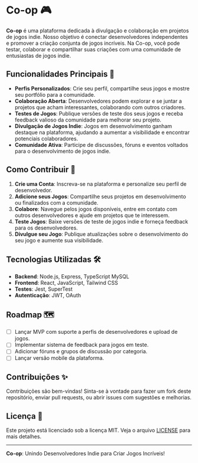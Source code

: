 # Co-op 🎮

**Co-op** é uma plataforma dedicada à divulgação e colaboração em projetos de jogos indie. Nosso objetivo é conectar desenvolvedores independentes e promover a criação conjunta de jogos incríveis. Na Co-op, você pode testar, colaborar e compartilhar suas criações com uma comunidade de entusiastas de jogos indie.

## Funcionalidades Principais 🚀

- **Perfis Personalizados**: Crie seu perfil, compartilhe seus jogos e mostre seu portfólio para a comunidade.
- **Colaboração Aberta**: Desenvolvedores podem explorar e se juntar a projetos que acham interessantes, colaborando com outros criadores.
- **Testes de Jogos**: Publique versões de teste dos seus jogos e receba feedback valioso da comunidade para melhorar seu projeto.
- **Divulgação de Jogos Indie**: Jogos em desenvolvimento ganham destaque na plataforma, ajudando a aumentar a visibilidade e encontrar potenciais colaboradores.
- **Comunidade Ativa**: Participe de discussões, fóruns e eventos voltados para o desenvolvimento de jogos indie.

## Como Contribuir 🤝

1. **Crie uma Conta**: Inscreva-se na plataforma e personalize seu perfil de desenvolvedor.
2. **Adicione seus Jogos**: Compartilhe seus projetos em desenvolvimento ou finalizados com a comunidade.
3. **Colabore**: Navegue pelos jogos disponíveis, entre em contato com outros desenvolvedores e ajude em projetos que te interessem.
4. **Teste Jogos**: Baixe versões de teste de jogos indie e forneça feedback para os desenvolvedores.
5. **Divulgue seu Jogo**: Publique atualizações sobre o desenvolvimento do seu jogo e aumente sua visibilidade.

## Tecnologias Utilizadas 🛠️

- **Backend**: Node.js, Express, TypeScript MySQL
- **Frontend**: React, JavaScript, Tailwind CSS
- **Testes**: Jest, SuperTest
- **Autenticação**: JWT, OAuth

## Roadmap 🗺️

- [ ] Lançar MVP com suporte a perfis de desenvolvedores e upload de jogos.
- [ ] Implementar sistema de feedback para jogos em teste.
- [ ] Adicionar fóruns e grupos de discussão por categoria.
- [ ] Lançar versão mobile da plataforma.

## Contribuições ✨

Contribuições são bem-vindas! Sinta-se à vontade para fazer um fork deste repositório, enviar pull requests, ou abrir issues com sugestões e melhorias.

## Licença 📄

Este projeto está licenciado sob a licença MIT. Veja o arquivo [LICENSE](LICENSE) para mais detalhes.

---

**Co-op**: Unindo Desenvolvedores Indie para Criar Jogos Incríveis!

